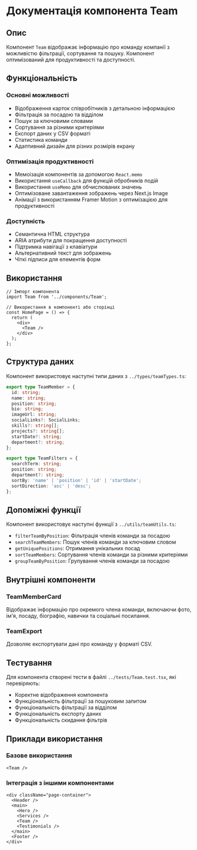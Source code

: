 # Документація компонента Team

## Опис

Компонент `Team` відображає інформацію про команду компанії з можливістю фільтрації, сортування та пошуку. Компонент оптимізований для продуктивності та доступності.

## Функціональність

### Основні можливості

- Відображення карток співробітників з детальною інформацією
- Фільтрація за посадою та відділом
- Пошук за ключовими словами
- Сортування за різними критеріями
- Експорт даних у CSV форматі
- Статистика команди
- Адаптивний дизайн для різних розмірів екрану

### Оптимізація продуктивності

- Мемоізація компонентів за допомогою `React.memo`
- Використання `useCallback` для функцій обробників подій
- Використання `useMemo` для обчислюваних значень
- Оптимізоване завантаження зображень через Next.js Image
- Анімації з використанням Framer Motion з оптимізацією для продуктивності

### Доступність

- Семантична HTML структура
- ARIA атрибути для покращення доступності
- Підтримка навігації з клавіатури
- Альтернативний текст для зображень
- Чіткі підписи для елементів форм

## Використання

```tsx
// Імпорт компонента
import Team from '../components/Team';

// Використання в компоненті або сторінці
const HomePage = () => {
  return (
    <div>
      <Team />
    </div>
  );
};
```

## Структура даних

Компонент використовує наступні типи даних з `../types/teamTypes.ts`:

```typescript
export type TeamMember = {
  id: string;
  name: string;
  position: string;
  bio: string;
  imageUrl: string;
  socialLinks?: SocialLinks;
  skills?: string[];
  projects?: string[];
  startDate?: string;
  department?: string;
};

export type TeamFilters = {
  searchTerm: string;
  position: string;
  department?: string;
  sortBy: 'name' | 'position' | 'id' | 'startDate';
  sortDirection: 'asc' | 'desc';
};
```

## Допоміжні функції

Компонент використовує наступні функції з `../utils/teamUtils.ts`:

- `filterTeamByPosition`: Фільтрація членів команди за посадою
- `searchTeamMembers`: Пошук членів команди за ключовим словом
- `getUniquePositions`: Отримання унікальних посад
- `sortTeamMembers`: Сортування членів команди за різними критеріями
- `groupTeamByPosition`: Групування членів команди за посадою

## Внутрішні компоненти

### TeamMemberCard

Відображає інформацію про окремого члена команди, включаючи фото, ім'я, посаду, біографію, навички та соціальні посилання.

### TeamExport

Дозволяє експортувати дані про команду у форматі CSV.

## Тестування

Для компонента створені тести в файлі `../tests/Team.test.tsx`, які перевіряють:

- Коректне відображення компонента
- Функціональність фільтрації за пошуковим запитом
- Функціональність фільтрації за відділом
- Функціональність експорту даних
- Функціональність скидання фільтрів

## Приклади використання

### Базове використання

```tsx
<Team />
```

### Інтеграція з іншими компонентами

```tsx
<div className="page-container">
  <Header />
  <main>
    <Hero />
    <Services />
    <Team />
    <Testimonials />
  </main>
  <Footer />
</div>
```